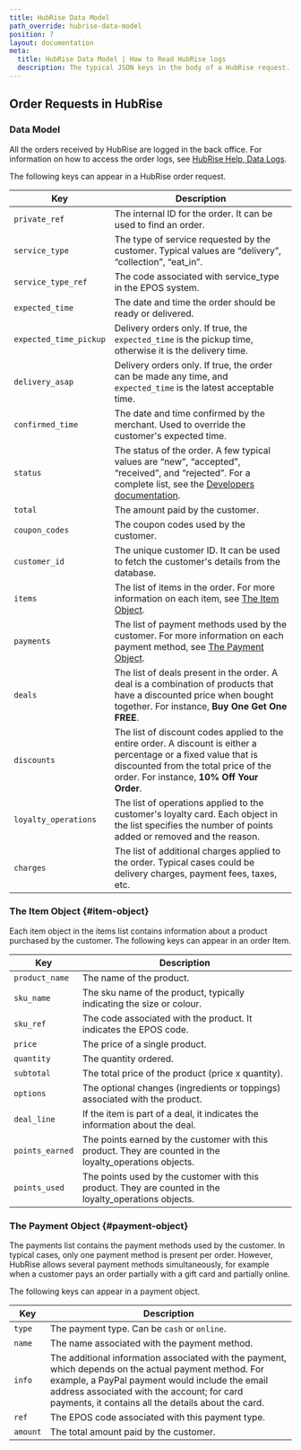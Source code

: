 ```yaml
---
title: HubRise Data Model
path_override: hubrise-data-model
position: 7
layout: documentation
meta:
  title: HubRise Data Model | How to Read HubRise logs
  description: The typical JSON keys in the body of a HubRise request.
---
```


## Order Requests in HubRise

### Data Model

All the orders received by HubRise are logged in the back office. For information on how to access the order logs, see
[HubRise Help, Data Logs](/docs/data#logs).

The following keys can appear in a HubRise order request.

| Key                    | Description                                                                                                                                                                                            |
| ---------------------- | ------------------------------------------------------------------------------------------------------------------------------------------------------------------------------------------------------ |
| `private_ref`          | The internal ID for the order. It can be used to find an order.                                                                                                                                        |
| `service_type`         | The type of service requested by the customer. Typical values are “delivery”, “collection”, “eat_in”.                                                                                                  |
| `service_type_ref`     | The code associated with service_type in the EPOS system.                                                                                                                                              |
| `expected_time`        | The date and time the order should be ready or delivered.                                                                                                                                              |
| `expected_time_pickup` | Delivery orders only. If true, the `expected_time` is the pickup time, otherwise it is the delivery time.                                                                                              |
| `delivery_asap`        | Delivery orders only. If true, the order can be made any time, and `expected_time` is the latest acceptable time.                                                                                      |
| `confirmed_time`       | The date and time confirmed by the merchant. Used to override the customer's expected time.                                                                                                            |
| `status`               | The status of the order. A few typical values are “new”, “accepted”, “received”, and “rejected”. For a complete list, see the [Developers documentation](/developers/api/orders#status).               |
| `total`                | The amount paid by the customer.                                                                                                                                                                       |
| `coupon_codes`         | The coupon codes used by the customer.                                                                                                                                                                 |
| `customer_id`          | The unique customer ID. It can be used to fetch the customer's details from the database.                                                                                                              |
| `items`                | The list of items in the order. For more information on each item, see [The Item Object](/docs/hubrise-logs/hubrise-data-model#item-object).                                                           |
| `payments`             | The list of payment methods used by the customer. For more information on each payment method, see [The Payment Object](/docs/hubrise-logs/hubrise-data-model#payment-object).                         |
| `deals`                | The list of deals present in the order. A deal is a combination of products that have a discounted price when bought together. For instance, **Buy One Get One FREE**.                                 |
| `discounts`            | The list of discount codes applied to the entire order. A discount is either a percentage or a fixed value that is discounted from the total price of the order. For instance, **10% Off Your Order**. |
| `loyalty_operations`   | The list of operations applied to the customer's loyalty card. Each object in the list specifies the number of points added or removed and the reason.                                                 |
| `charges`              | The list of additional charges applied to the order. Typical cases could be delivery charges, payment fees, taxes, etc.                                                                                |

### The Item Object {#item-object}

Each item object in the items list contains information about a product purchased by the customer. The following keys can appear in an order Item.

| Key             | Description                                                                                              |
| --------------- | -------------------------------------------------------------------------------------------------------- |
| `product_name`  | The name of the product.                                                                                 |
| `sku_name`      | The sku name of the product, typically indicating the size or colour.                                    |
| `sku_ref`       | The code associated with the product. It indicates the EPOS code.                                        |
| `price`         | The price of a single product.                                                                           |
| `quantity`      | The quantity ordered.                                                                                    |
| `subtotal`      | The total price of the product (price x quantity).                                                       |
| `options`       | The optional changes (ingredients or toppings) associated with the product.                              |
| `deal_line`     | If the item is part of a deal, it indicates the information about the deal.                              |
| `points_earned` | The points earned by the customer with this product. They are counted in the loyalty_operations objects. |
| `points_used`   | The points used by the customer with this product. They are counted in the loyalty_operations objects.   |

### The Payment Object {#payment-object}

The payments list contains the payment methods used by the customer. In typical cases, only one payment method is present per order. However, HubRise allows several payment methods simultaneously, for example when a customer pays an order partially with a gift card and partially online.

The following keys can appear in a payment object.

| Key      | Description                                                                                                                                                                                                                                                   |
| -------- | ------------------------------------------------------------------------------------------------------------------------------------------------------------------------------------------------------------------------------------------------------------- |
| `type`   | The payment type. Can be `cash` or `online`.                                                                                                                                                                                                                  |
| `name`   | The name associated with the payment method.                                                                                                                                                                                                                  |
| `info`   | The additional information associated with the payment, which depends on the actual payment method. For example, a PayPal payment would include the email address associated with the account; for card payments, it contains all the details about the card. |
| `ref`    | The EPOS code associated with this payment type.                                                                                                                                                                                                              |
| `amount` | The total amount paid by the customer.                                                                                                                                                                                                                        |
